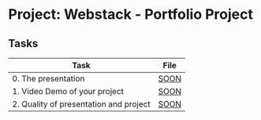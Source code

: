 # Project: Webstack - Portfolio Project

## Tasks

| Task | File |
| ---- | ---- |
| 0. The presentation | [SOON](./) |
| 1. Video Demo of your project | [SOON](./) |
| 2. Quality of presentation and project | [SOON](./) |
